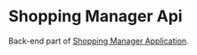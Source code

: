 # Shopping Manager Api

Back-end part of [Shopping Manager Application](https://github.com/dawidrylko/shopping-manager).
